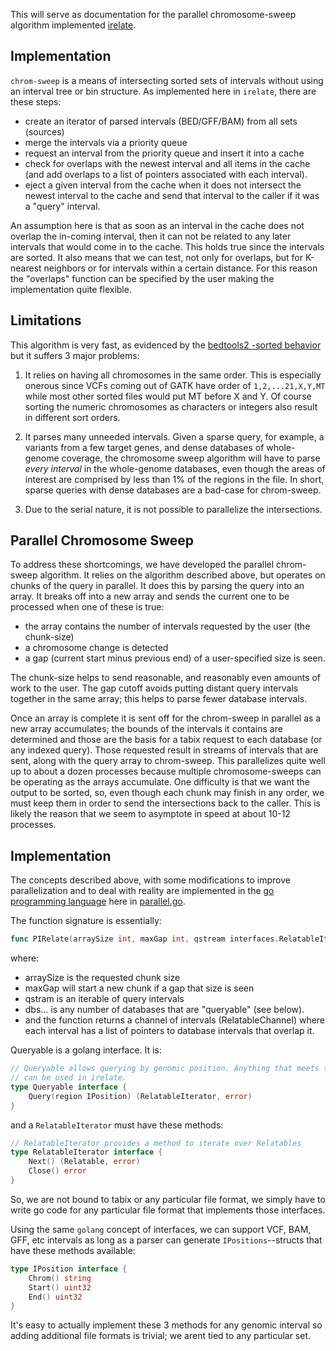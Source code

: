 This will serve as documentation for the parallel chromosome-sweep algorithm implemented 
[irelate](https://github.com/brentp/irelate).

Implementation
--------------

`chrom-sweep` is a means of intersecting sorted sets of intervals without using an
interval tree or bin structure. As implemented here in `irelate`, there are these
steps:

+ create an iterator of parsed intervals (BED/GFF/BAM) from all sets (sources)
+ merge the intervals via a priority queue
+ request an interval from the priority queue and insert it into a cache
+ check for overlaps with the newest interval and all items in the cache (and add
  overlaps to a list of pointers associated with each interval).
+ eject a given interval from the cache when it does not intersect the newest
  interval to the cache and send that interval to the caller if it was a "query" interval.

An assumption here is that as soon as an interval in the cache does not overlap the in-coming
interval, then it can not be related to any later intervals that would come in to the cache.
This holds true since the intervals are sorted. It also means that we can test, not only for
overlaps, but for K-nearest neighbors or for intervals within a certain distance. For this
reason the "overlaps" function can be specified by the user making the implementation quite
flexible.

Limitations
-----------

This algorithm is very fast, as evidenced by the [bedtools2 -sorted behavior](http://bedtools.readthedocs.org/en/latest/#performance)
but it suffers 3 major problems:

1. It relies on having all chromosomes in the same order. This is especially onerous since
   VCFs coming out of GATK have order of `1,2,...21,X,Y,MT` while most other sorted files
   would put MT before X and Y. Of course sorting the numeric chromosomes as characters or
   integers also result in different sort orders.

2. It parses many unneeded intervals. Given a sparse query, for example, a variants from a few
   target genes, and dense databases of whole-genome coverage, the chromosome sweep algorithm
   will have to parse *every interval* in the whole-genome databases, even though the areas of
   interest are comprised by less than 1% of the regions in the file. In short, sparse queries
   with dense databases are a bad-case for chrom-sweep.

3. Due to the serial nature, it is not possible to parallelize the intersections.

Parallel Chromosome Sweep
-------------------------

To address these shortcomings, we have developed the parallel chrom-sweep algorithm.
It relies on the algorithm described above, but operates on chunks of the query in
parallel. It does this by parsing the query into an array. It breaks off into a new
array and sends the current one to be processed when one of these is true:

+ the array contains the number of intervals requested by the user (the chunk-size) 
+ a chromosome change is detected
+ a gap (current start minus previous end) of a user-specified size is seen.

The chunk-size helps to send reasonable, and reasonably even amounts of work to the user.
The gap cutoff avoids putting distant query intervals together in the same array;
this helps to parse fewer database intervals.

Once an array is complete it is sent off for the chrom-sweep in parallel as a new array
accumulates; the bounds of the intervals it contains are determined and
those are the basis for a tabix request to each database (or any indexed query). Those
requested result in streams of intervals that are sent, along with the query array to
chrom-sweep. This parallelizes quite well up to about a dozen processes because multiple
chromosome-sweeps can be operating as the arrays accumulate. One difficulty is that
we want the output to be sorted, so, even though each chunk may finish in any order, we
must keep them in order to send the intersections back to the caller. This is likely the
reason that we seem to asymptote in speed at about 10-12 processes.

Implementation
--------------

The concepts described above, with some modifications to improve parallelization and
to deal with reality are implemented in the [go programming language](https://golang.org) here in [parallel.go](https://github.com/brentp/irelate/blob/master/parallel.go).

The function signature is essentially:

```go
func PIRelate(arraySize int, maxGap int, qstream interfaces.RelatableIterator, dbs ...interfaces.Queryable) interfaces.RelatableChannel {
```

where:

+ arraySize is the requested chunk size
+ maxGap will start a new chunk if a gap that size is seen
+ qstram is an iterable of query intervals
+ dbs... is any number of databases that are "queryable" (see below).
+ and the function returns a channel of intervals (RelatableChannel) where each interval has a list of pointers to database intervals that overlap it.

Queryable is a golang interface. It is:

```go
// Queryable allows querying by genomic position. Anything that meets this interface
// can be used in irelate.
type Queryable interface {
	Query(region IPosition) (RelatableIterator, error)
}
```

and a `RelatableIterator` must have these methods:

```go
// RelatableIterator provides a method to iterate over Relatables
type RelatableIterator interface {
	Next() (Relatable, error)
	Close() error
}
```

So, we are not bound to tabix or any particular file format, we simply have to write go code
for any particular file format that implements those interfaces.

Using the same `golang` concept of interfaces, we can support VCF, BAM, GFF, etc intervals as long
as a parser can generate `IPositions`--structs that have these methods available:

```go
type IPosition interface {
	Chrom() string
	Start() uint32
	End() uint32
}
```

It's easy to actually implement these 3 methods for any genomic interval so adding additional file
formats is trivial; we arent tied to any particular set.
